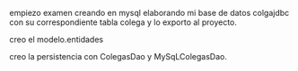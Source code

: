 empiezo examen creando en mysql elaborando mi base de datos colgajdbc con su correspondiente tabla colega y lo exporto al proyecto.

creo el modelo.entidades

creo la persistencia con ColegasDao y MySqLColegasDao.
